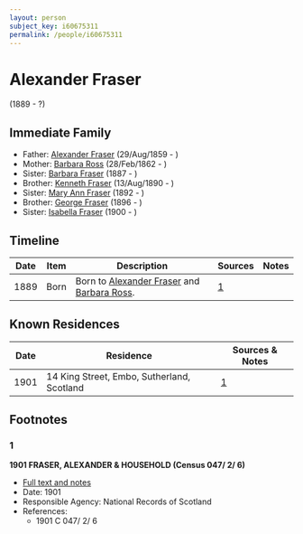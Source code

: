 ```yaml
---
layout: person
subject_key: i60675311
permalink: /people/i60675311
---
```


# Alexander Fraser
(1889 - ?)

## Immediate Family

* Father: [Alexander Fraser](./@36585616@-alexander-fraser-b1859-8-29-d.md) (29/Aug/1859 - )
* Mother: [Barbara Ross](./@82167024@-barbara-ross-b1862-2-28-d.md) (28/Feb/1862 - )
* Sister: [Barbara Fraser](./@65128525@-barbara-fraser-b1887-d.md) (1887 - )
* Brother: [Kenneth Fraser](./@89580356@-kenneth-fraser-b1890-8-13-d.md) (13/Aug/1890 - )
* Sister: [Mary Ann Fraser](./@94394924@-mary-ann-fraser-b1892-d.md) (1892 - )
* Brother: [George Fraser](./@78876088@-george-fraser-b1896-d.md) (1896 - )
* Sister: [Isabella Fraser](./@81999219@-isabella-fraser-b1900-d.md) (1900 - )

## Timeline

Date | Item | Description | Sources | Notes
---|---|---|---|---
1889 | Born | Born to [Alexander Fraser](./@36585616@-alexander-fraser-b1859-8-29-d.md) and [Barbara Ross](./@82167024@-barbara-ross-b1862-2-28-d.md). | [1](#1) | 

## Known Residences

Date | Residence | Sources & Notes
---|---|---
1901 | 14 King Street, Embo, Sutherland, Scotland | [1](#1)

## Footnotes

### 1

**1901 FRASER, ALEXANDER & HOUSEHOLD (Census 047/ 2/ 6)**

* [Full text and notes](../sources/@97621188@-1901-fraser,-alexander-&-household-census-047-2-6-.md)
* Date: 1901
* Responsible Agency: National Records of Scotland
* References: 
  * 1901 C 047/ 2/ 6

